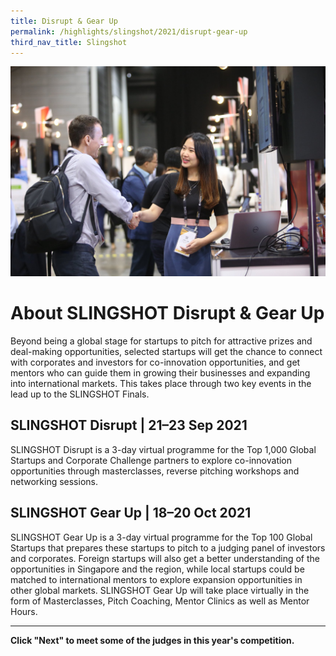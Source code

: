 ```yaml
---
title: Disrupt & Gear Up
permalink: /highlights/slingshot/2021/disrupt-gear-up
third_nav_title: Slingshot
---
```

![Alt text for image on Isomer site](/images/Connections%202.jpg)
# About SLINGSHOT Disrupt & Gear Up
Beyond being a global stage for startups to pitch for attractive prizes and deal-making opportunities, selected startups will get the chance to connect with corporates and investors for co-innovation opportunities, and get mentors who can guide them in growing their businesses and expanding into international markets. This takes place through two key events in the lead up to the SLINGSHOT Finals. 

## SLINGSHOT Disrupt | 21–23 Sep 2021

SLINGSHOT Disrupt is a 3-day virtual programme for the Top 1,000 Global Startups and Corporate Challenge partners to explore co-innovation opportunities through masterclasses, reverse pitching workshops and networking sessions.  

## SLINGSHOT Gear Up | 18–20 Oct 2021

SLINGSHOT Gear Up is a 3-day virtual programme for the Top 100 Global Startups that prepares these startups to pitch to a judging panel of investors and corporates. Foreign startups will also get a better understanding of the opportunities in Singapore and the region, while local startups could be matched to international mentors to explore expansion opportunities in other global markets. SLINGSHOT Gear Up will take place virtually in the form of Masterclasses, Pitch Coaching, Mentor Clinics as well as Mentor Hours.

***
**Click "Next" to meet some of the judges in this year's competition.**